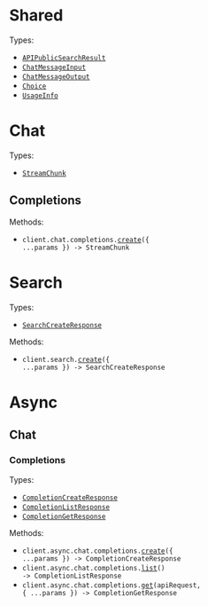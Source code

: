 # Shared

Types:

- <code><a href="./src/resources/shared.ts">APIPublicSearchResult</a></code>
- <code><a href="./src/resources/shared.ts">ChatMessageInput</a></code>
- <code><a href="./src/resources/shared.ts">ChatMessageOutput</a></code>
- <code><a href="./src/resources/shared.ts">Choice</a></code>
- <code><a href="./src/resources/shared.ts">UsageInfo</a></code>

# Chat

Types:

- <code><a href="./src/resources/chat/chat.ts">StreamChunk</a></code>

## Completions

Methods:

- <code title="post /chat/completions">client.chat.completions.<a href="./src/resources/chat/completions.ts">create</a>({ ...params }) -> StreamChunk</code>

# Search

Types:

- <code><a href="./src/resources/search.ts">SearchCreateResponse</a></code>

Methods:

- <code title="post /search">client.search.<a href="./src/resources/search.ts">create</a>({ ...params }) -> SearchCreateResponse</code>

# Async

## Chat

### Completions

Types:

- <code><a href="./src/resources/async/chat/completions.ts">CompletionCreateResponse</a></code>
- <code><a href="./src/resources/async/chat/completions.ts">CompletionListResponse</a></code>
- <code><a href="./src/resources/async/chat/completions.ts">CompletionGetResponse</a></code>

Methods:

- <code title="post /async/chat/completions">client.async.chat.completions.<a href="./src/resources/async/chat/completions.ts">create</a>({ ...params }) -> CompletionCreateResponse</code>
- <code title="get /async/chat/completions">client.async.chat.completions.<a href="./src/resources/async/chat/completions.ts">list</a>() -> CompletionListResponse</code>
- <code title="get /async/chat/completions/{api_request}">client.async.chat.completions.<a href="./src/resources/async/chat/completions.ts">get</a>(apiRequest, { ...params }) -> CompletionGetResponse</code>
